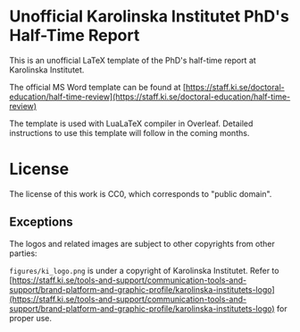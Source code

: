 # Unofficial Karolinska Institutet PhD's Half-Time Report
This is an unofficial LaTeX template of the PhD's half-time report at Karolinska Institutet.

The official MS Word template can be found at [https://staff.ki.se/doctoral-education/half-time-review](https://staff.ki.se/doctoral-education/half-time-review)

The template is used with LuaLaTeX compiler in Overleaf. Detailed instructions to use this template will follow in the coming months.

# License
The license of this work is CC0, which corresponds to "public domain".

## Exceptions

The logos and related images are subject to other copyrights from other parties:

`figures/ki_logo.png` is under a copyright of Karolinska Institutet. Refer to [https://staff.ki.se/tools-and-support/communication-tools-and-support/brand-platform-and-graphic-profile/karolinska-institutets-logo](https://staff.ki.se/tools-and-support/communication-tools-and-support/brand-platform-and-graphic-profile/karolinska-institutets-logo) for proper use.
